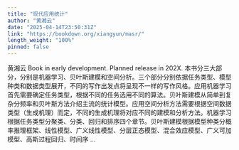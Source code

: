 ```yaml
---
title: "现代应用统计"
author: "黄湘云"
date: "2025-04-14T23:50:31Z"
link: "https://bookdown.org/xiangyun/masr/"
length_weight: "100%"
pinned: false
---
```


黄湘云 Book in early development. Planned release in 202X. 本书分三大部分，分别是机器学习、贝叶斯建模和空间分析。三个部分分别依据任务类型、模型种类和数据类型展开，不同的写作出发点将呈现不一样的写作风格。应用机器学习首先需要确定任务类型，根据不同的任务选用不同的算法。贝叶斯建模从简单到复杂分频率和贝叶斯方法介绍主流的统计模型。应用空间分析方法需要根据空间数据类型（生成机理）而定，不同的生成机理将对应不同的建模和分析方法。机器学习根据任务类型分聚类、分类、回归和排序四个章节。贝叶斯建模根据模型种类分概率推理框架、线性模型、广义线性模型、分层正态模型、混合效应模型、广义可加模型、高斯过程回归、时间序 ...

